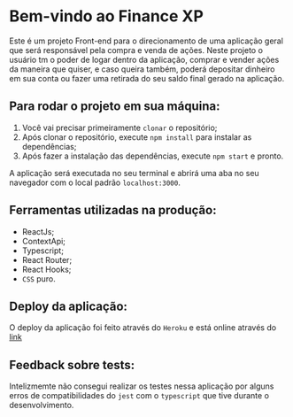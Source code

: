 # Bem-vindo ao Finance XP

Este é um projeto Front-end para o direcionamento de uma aplicação geral que será responsável pela compra e venda de ações.
Neste projeto o usuário tm o poder de logar dentro da aplicação, comprar e vender ações da maneira que quiser, e caso queira também, poderá depositar dinheiro em sua conta ou fazer uma retirada do seu saldo final gerado na aplicação.

## Para rodar o projeto em sua máquina:

1. Você vai precisar primeiramente `clonar` o repositório;
2. Após clonar o repositório, execute `npm install` para instalar as dependências;
3. Após fazer a instalação das dependências, execute `npm start` e pronto.

A aplicação será executada no seu terminal e abrirá uma aba no seu navegador com o local padrão `localhost:3000`.

## Ferramentas utilizadas na produção:

- ReactJs;
- ContextApi;
- Typescript;
- React Router;
- React Hooks;
- `CSS` puro.

## Deploy da aplicação:

O deploy da aplicação foi feito através do `Heroku` e está online através do [link](https://financexp.herokuapp.com)

## Feedback sobre tests:

Intelizmemte não consegui realizar os testes nessa aplicação por alguns erros de compatibilidades do `jest` com o `typescript` que tive durante o desenvolvimento.
